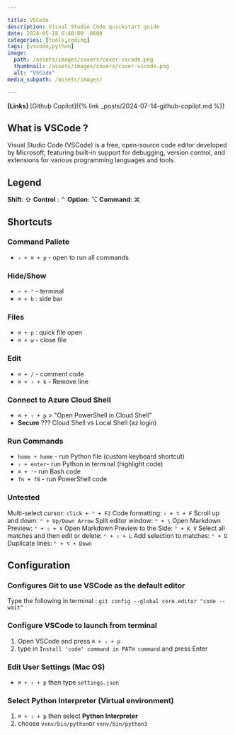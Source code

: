 ```yaml
---

title: VSCode
description: Visual Studio Code quickstart guide
date: 2024-05-18 6:40:00 -0600
categories: [tools,coding]
tags: [vscode,python]
image:
  path: /assets/images/covers/cover-vscode.png
  thumbnail: /assets/images/covers/cover-vscode.png
  alt: "VSCode"
media_subpath: /assets/images/

---
```


**[Links]**
[Github Copilot]({% link _posts/2024-07-14-github-copilot.md %})

## **What is VSCode ?**

Visual Studio Code (VSCode) is a free, open-source code editor developed by Microsoft, featuring built-in support for debugging, version control, and extensions for various programming languages and tools.

## Legend

**Shift**: ⇧
**Control** : ⌃
**Option**: ⌥
**Command**: ⌘

## Shortcuts

### Command Pallete

- `⇧ + ⌘ + p` - open to run all commands

### Hide/Show

- `~ + ⌃` - terminal
- `⌘ + b` : side bar

### Files

- `⌘ + p` : quick file open
- ``⌘ + w`` - close file

### Edit

- `⌘ + /` - comment code
- `⌘ + ⇧ + k` - Remove line

### Connect to Azure Cloud Shell

- `⌘ + ⇧ + p` > "Open PowerShell in Cloud Shell"
- **Secure** ???  Cloud Shell vs Local Shell (az login)

### Run Commands

- `home + home` - run Python file (custom keyboard shortcut)
- `⇧ + enter`- run Python in terminal (highlight code)
- `⌘ + '`- run Bash code
- `fn + f8` - run PowerShell code

### Untested

Multi-select cursor: `click + ⌃ + F2`
Code formatting: `⇧ + ⌥ + F`
Scroll up and down: `⌃ + Up/Down Arrow`
Split editor window: `⌃ + \`
Open Markdown Preview: `⌃ + ⇧ + V`
Open Markdown Preview to the Side: `⌃ + K V`
Select all matches and then edit or delete: `⌃ + ⇧ + L`
Add selection to matches: `⌃ + D`
Duplicate lines: `⌃ + ⌥ + Down`

## Configuration

### Configures Git to use VSCode as the default editor

Type the following in terminal : `git config --global core.editor "code --wait"`

### Configure VSCode to launch from terminal

1. Open VSCode and press `⌘ + ⇧ + p`
2. type in `Install 'code' command in PATH command` and press Enter

### Edit User Settings (Mac OS)

- `⌘ + ⇧ + p` then type `settings.json`

### Select Python Interpreter (Virtual environment)

1. `⌘ + ⇧ + p` then select **Python Interpreter**
2. choose `venv/bin/python`or `venv/bin/python3`
